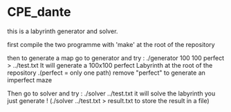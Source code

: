 # CPE_dante
this is a labyrinth generator and solver.

first compile the two programme with 'make' at the root of the repository

then to generate a map go to generator and try : ./generator 100 100 perfect > ../test.txt
It will generate a 100x100 perfect Labyrinth at the root of the repository .(perfect = only one path) remove "perfect" to generate an imperfect maze

Then go to solver and try : ./solver ../test.txt it will solve the labyrinth you just generate ! (./solver ../test.txt > result.txt to store the result in a file) 
